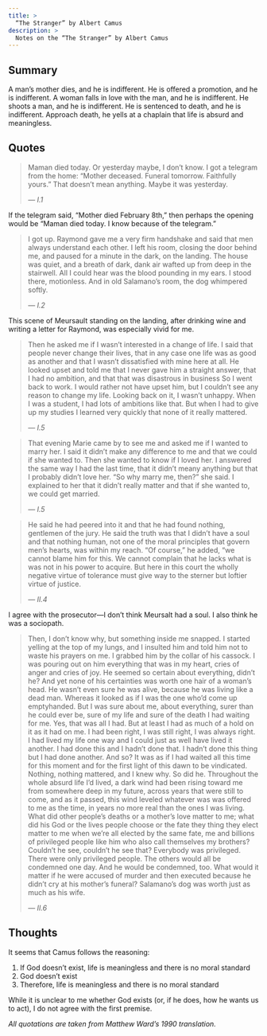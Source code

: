 ```yaml
---
title: >
  “The Stranger” by Albert Camus
description: >
  Notes on the “The Stranger” by Albert Camus
---
```


## Summary

A man’s mother dies, and he is indifferent. He is offered a promotion, and he is indifferent. A woman falls in love with the man, and he is indifferent. He shoots a man, and he is indifferent. He is sentenced to death, and he is indifferent. Approach death, he yells at a chaplain that life is absurd and meaningless.

## Quotes

<blockquote class="prose">
<p>Maman died today. Or yesterday maybe, I don’t know. I got a telegram from the home: “Mother deceased. Funeral tomorrow. Faithfully yours.” That doesn’t mean anything. Maybe it was yesterday.</p>
<cite>— I.1</cite>
</blockquote>

If the telegram said, “Mother died February 8th,” then perhaps the opening would be “Maman died today. I know because of the telegram.”

<blockquote class="prose">
<p>I got up. Raymond gave me a very firm handshake and said that men always understand each other. I left his room, closing the door behind me, and paused for a minute in the dark, on the landing. The house was quiet, and a breath of dark, dank air wafted up from deep in the stairwell. All I could hear was the blood pounding in my ears. I stood there, motionless. And in old Salamano’s room, the dog whimpered softly.</p>
<cite>— I.2</cite>
</blockquote>

This scene of Meursault standing on the landing, after drinking wine and writing a letter for Raymond, was especially vivid for me.

<blockquote class="prose">
<p>Then he asked me if I wasn’t interested in a change of life. I said that people never change their lives, that in any case one life was as good as another and that I wasn’t dissatisfied with mine here at all. He looked upset and told me that I never gave him a straight answer, that I had no ambition, and that that was disastrous in business  So I went back to work. I would rather not have upset him, but I couldn’t see any reason to change my life. Looking back on it, I wasn’t unhappy. When I was a student, I had lots of ambitions like that. But when I had to give up my studies I learned very quickly that none of it really mattered.</p>
<cite>— I.5</cite>
</blockquote>

<blockquote class="prose">
<p>That evening Marie came by to see me and asked me if I wanted to marry her. I said it didn’t make any difference to me and that we could if she wanted to. Then she wanted to know if I loved her. I answered the same way I had the last time, that it didn’t meany anything but that I probably didn’t love her. “So why marry me, then?” she said. I explained to her that it didn’t really matter and that if she wanted to, we could get married.</p>
<cite>— I.5</cite>
</blockquote>

<blockquote class="prose">
<p>He said he had peered into it and that he had found nothing, gentlemen of the jury. He said the truth was that I didn’t have a soul and that nothing human, not one of the moral principles that govern men’s hearts, was within my reach. “Of course,” he added, “we cannot blame him for this. We cannot complain that he lacks what is was not in his power to acquire. But here in this court the wholly negative virtue of tolerance must give way to the sterner but loftier virtue of justice.</p>
<cite>— II.4</cite>
</blockquote>

I agree with the prosecutor—I don’t think Meursalt had a soul. I also think he was a sociopath.

<blockquote class="prose">
<p>Then, I don’t know why, but something inside me snapped. I started yelling at the top of my lungs, and I insulted him and told him not to waste his prayers on me. I grabbed him by the collar of his cassock. I was pouring out on him everything that was in my heart, cries of anger and cries of joy. He seemed so certain about everything, didn’t he? And yet none of his certainties was worth one hair of a woman’s head. He wasn’t even sure he was alive, because he was living like a dead man. Whereas it looked as if I was the one who’d come up emptyhanded. But I was sure about me, about everything, surer than he could ever be, sure of my life and sure of the death I had waiting for me. Yes, that was all I had. But at least I had as much of a hold on it as it had on me. I had been right, I was still right, I was always right. I had lived my life one way and I could just as well have lived it another. I had done this and I hadn’t done that. I hadn’t done this thing but I had done another. And so? It was as if I had waited all this time for this moment and for the first light of this dawn to be vindicated. Nothing, nothing mattered, and I knew why. So did he. Throughout the whole absurd life I’d lived, a dark wind had been rising toward me from somewhere deep in my future, across years that were still to come, and as it passed, this wind leveled whatever was was offered to me as the time, in years no more real than the ones I was living. What did other people’s deaths or a mother’s love matter to me; what did his God or the lives people choose or the fate they thing they elect matter to me when we’re all elected by the same fate, me and billions of privileged people like him who also call themselves my brothers? Couldn’t he see, couldn’t he see that? Everybody was privileged. There were only privileged people. The others would all be condemned one day. And he would be condemned, too. What would it matter if he were accused of murder and then executed because he didn’t cry at his mother’s funeral? Salamano’s dog was worth just as much as his wife.</p>
<cite>— II.6</cite>
</blockquote>

## Thoughts

It seems that Camus follows the reasoning:

1. If God doesn’t exist, life is meaningless and there is no moral standard
2. God doesn’t exist
3. Therefore, life is meaningless and there is no moral standard

While it is unclear to me whether God exists (or, if he does, how he wants us to act), I do not agree with the first premise.

*All quotations are taken from Matthew Ward’s 1990 translation.*
